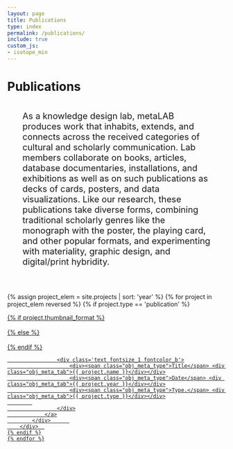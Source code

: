 ```yaml
---
layout: page
title: Publications
type: index
permalink: /publications/
include: true
custom_js:
- isotope_min
---
```


<style>
.ind{
}
.present_div{
}	
	
.text-block {
	position: relative;
	float: left;
	display: block;
	margin: 0 35px 40px 35px;
	font-size: 20px;
}
</style>



<div class="present_div fontsize_3"><h1>Publications</h1></div>
<div class="grid about_grid" style="height:auto;">
<div class="text-block">
<p>As a knowledge design lab, metaLAB produces work that inhabits, extends, and connects across the received categories of cultural and scholarly communication. Lab members collaborate on books, articles, database documentaries, installations, and exhibitions as well as on such publications as decks of cards, posters, and data visualizations. Like our research, these publications take diverse forms, combining traditional scholarly genres like the monograph with the poster, the playing card, and other popular formats, and experimenting with materiality, graphic design, and digital/print hybridity.</p>
</div>
</div>
<div class="grid grid_present">
<div class="grid-sizer"></div>

 {% assign project_elem = site.projects | sort: 'year'  %}
	{% for project in project_elem reversed %}
	{% if project.type == 'publication' %}
		<div class="grid-item short {{ project.year }} {{ project.type }} {% if project.featured %}featured{% endif %}">
			<div class="elem_inner">
				<a href="{{ site.baseurl }}{{ project.url }}">
					{% if project.thumbnail_format %}
						<div class="image cover" role="img" aria-label="{% if project.alt-text %}{{project.alt-text}}{% else %}{{project.name}}{% endif %}"  style="background-image:url('{{ site.baseurl }}/assets/projects/{{ project.slug }}.{{ project.thumbnail_format }}')"></div>	
					{% else %}
						<div class="image cover" role="img" aria-label="{% if project.alt-text %}{{project.alt-text}}{% else %}{{project.name}}{% endif %}"  style="background-image:url('{{ site.baseurl }}/assets/projects/{{ project.slug }}.jpg')"></div>	
					{% endif %}
									
					<div class='text fontsize_1 fontcolor_b'>
						<div><span class="obj_meta_type">Title</span> <div class="obj_meta_tab">{{ project.name }}</div></div>
						<div><span class="obj_meta_type">Date</span> <div class="obj_meta_tab">{{ project.year }}</div></div>
						<div><span class="obj_meta_type">Type.</span> <div class="obj_meta_tab">{{ project.type }}</div></div>
			
					</div>
				</a>
			</div>		
		</div>	
	{% endif %}
	{% endfor %}


</div>
